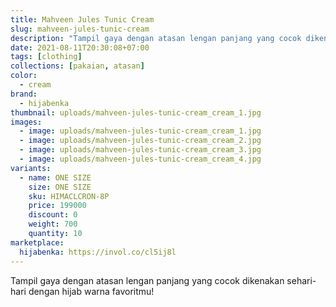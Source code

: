 ```yaml
---
title: Mahveen Jules Tunic Cream
slug: mahveen-jules-tunic-cream
description: "Tampil gaya dengan atasan lengan panjang yang cocok dikenakan sehari-hari dengan hijab warna favoritmu!"
date: 2021-08-11T20:30:08+07:00
tags: [clothing]
collections: [pakaian, atasan]
color:
  - cream
brand:
  - hijabenka
thumbnail: uploads/mahveen-jules-tunic-cream_cream_1.jpg
images:
  - image: uploads/mahveen-jules-tunic-cream_cream_1.jpg
  - image: uploads/mahveen-jules-tunic-cream_cream_2.jpg
  - image: uploads/mahveen-jules-tunic-cream_cream_3.jpg
  - image: uploads/mahveen-jules-tunic-cream_cream_4.jpg
variants:
  - name: ONE SIZE
    size: ONE SIZE
    sku: HIMACLCRON-8P
    price: 199000
    discount: 0
    weight: 700
    quantity: 10
marketplace:
  hijabenka: https://invol.co/cl5ij8l
---
```


Tampil gaya dengan atasan lengan panjang yang cocok dikenakan sehari-hari dengan hijab warna favoritmu!
